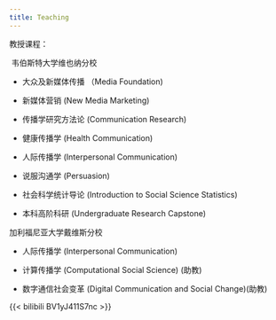 ```yaml
---
title: Teaching
---
```


教授课程：

​
韦伯斯特大学维也纳分校
- 大众及新媒体传播 （Media Foundation)

- 新媒体营销 (New Media Marketing) 
- 传播学研究方法论 (Communication Research)
- 健康传播学 (Health Communication)
- 人际传播学 (Interpersonal Communication)
- 说服沟通学 (Persuasion)
- 社会科学统计导论 (Introduction to Social Science Statistics)

- 本科高阶科研 (Undergraduate Research Capstone)  


加利福尼亚大学戴维斯分校

- 人际传播学 (Interpersonal Communication)

- 计算传播学 (Computational Social Science) (助教)
- 数字通信社会变革 (Digital Communication and Social Change)(助教)


​{{< bilibili BV1yJ411S7nc >}}
